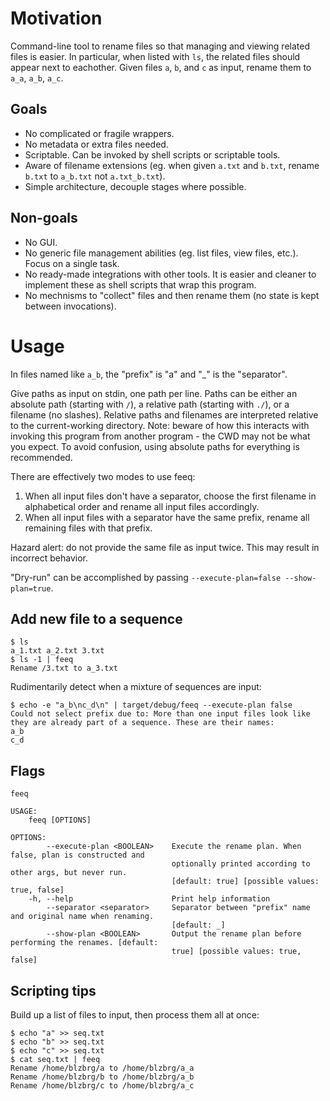 # Motivation
Command-line tool to rename files so that managing and viewing related files is easier. In particular, when listed with `ls`, the related files should appear next to eachother. Given files `a`, `b`, and `c` as input, rename them to `a_a`, `a_b`, `a_c`.

## Goals
- No complicated or fragile wrappers.
- No metadata or extra files needed.
- Scriptable. Can be invoked by shell scripts or scriptable tools.
- Aware of filename extensions (eg. when given `a.txt` and `b.txt`, rename `b.txt` to `a_b.txt` not `a.txt_b.txt`).
- Simple architecture, decouple stages where possible.

## Non-goals
- No GUI.
- No generic file management abilities (eg. list files, view files, etc.). Focus on a single task.
- No ready-made integrations with other tools. It is easier and cleaner to implement these as shell scripts that wrap this program.
- No mechnisms to "collect" files and then rename them (no state is kept between invocations).

# Usage
In files named like `a_b`, the "prefix" is "a" and "_" is the "separator".

Give paths as input on stdin, one path per line. Paths can be either an absolute path (starting with `/`), a relative path (starting with `./`), or a filename (no slashes). Relative paths and filenames are interpreted relative to the current-working directory. Note: beware of how this interacts with invoking this program from another program - the CWD may not be what you expect. To avoid confusion, using absolute paths for everything is recommended.

There are effectively two modes to use feeq:

1. When all input files don't have a separator, choose the first filename in alphabetical order and rename all input files accordingly.
2. When all input files with a separator have the same prefix, rename all remaining files with that prefix.

Hazard alert: do not provide the same file as input twice. This may result in incorrect behavior.

"Dry-run" can be accomplished by passing `--execute-plan=false --show-plan=true`.

## Add new file to a sequence
```
$ ls
a_1.txt a_2.txt 3.txt
$ ls -1 | feeq
Rename /3.txt to a_3.txt
```

Rudimentarily detect when a mixture of sequences are input:
```
$ echo -e "a_b\nc_d\n" | target/debug/feeq --execute-plan false
Could not select prefix due to: More than one input files look like they are already part of a sequence. These are their names:
a_b
c_d
```

## Flags
```
feeq

USAGE:
    feeq [OPTIONS]

OPTIONS:
        --execute-plan <BOOLEAN>    Execute the rename plan. When false, plan is constructed and
                                    optionally printed according to other args, but never run.
                                    [default: true] [possible values: true, false]
    -h, --help                      Print help information
        --separator <separator>     Separator between "prefix" name and original name when renaming.
                                    [default: _]
        --show-plan <BOOLEAN>       Output the rename plan before performing the renames. [default:
                                    true] [possible values: true, false]
```

## Scripting tips
Build up a list of files to input, then process them all at once:
```
$ echo "a" >> seq.txt
$ echo "b" >> seq.txt
$ echo "c" >> seq.txt
$ cat seq.txt | feeq
Rename /home/blzbrg/a to /home/blzbrg/a_a
Rename /home/blzbrg/b to /home/blzbrg/a_b
Rename /home/blzbrg/c to /home/blzbrg/a_c
```
